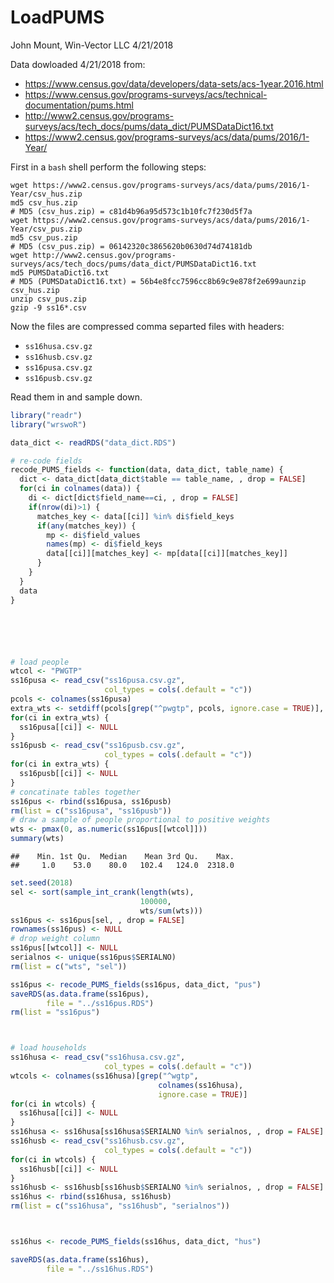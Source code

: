 LoadPUMS
================
John Mount, Win-Vector LLC
4/21/2018

Data dowloaded 4/21/2018 from:

-   <https://www.census.gov/data/developers/data-sets/acs-1year.2016.html>
-   <https://www.census.gov/programs-surveys/acs/technical-documentation/pums.html>
-   <http://www2.census.gov/programs-surveys/acs/tech_docs/pums/data_dict/PUMSDataDict16.txt>
-   <https://www2.census.gov/programs-surveys/acs/data/pums/2016/1-Year/>

First in a `bash` shell perform the following steps:

    wget https://www2.census.gov/programs-surveys/acs/data/pums/2016/1-Year/csv_hus.zip
    md5 csv_hus.zip
    # MD5 (csv_hus.zip) = c81d4b96a95d573c1b10fc7f230d5f7a
    wget https://www2.census.gov/programs-surveys/acs/data/pums/2016/1-Year/csv_pus.zip
    md5 csv_pus.zip
    # MD5 (csv_pus.zip) = 06142320c3865620b0630d74d74181db
    wget http://www2.census.gov/programs-surveys/acs/tech_docs/pums/data_dict/PUMSDataDict16.txt
    md5 PUMSDataDict16.txt
    # MD5 (PUMSDataDict16.txt) = 56b4e8fcc7596cc8b69c9e878f2e699aunzip csv_hus.zip
    unzip csv_pus.zip
    gzip -9 ss16*.csv

Now the files are compressed comma separted files with headers:

-   `ss16husa.csv.gz`
-   `ss16husb.csv.gz`
-   `ss16pusa.csv.gz`
-   `ss16pusb.csv.gz`

Read them in and sample down.

``` r
library("readr")
library("wrswoR")

data_dict <- readRDS("data_dict.RDS")

# re-code fields
recode_PUMS_fields <- function(data, data_dict, table_name) {
  dict <- data_dict[data_dict$table == table_name, , drop = FALSE]
  for(ci in colnames(data)) {
    di <- dict[dict$field_name==ci, , drop = FALSE]
    if(nrow(di)>1) {
      matches_key <- data[[ci]] %in% di$field_keys
      if(any(matches_key)) {
        mp <- di$field_values
        names(mp) <- di$field_keys
        data[[ci]][matches_key] <- mp[data[[ci]][matches_key]]
      }
    }
  }
  data
}






# load people 
wtcol <- "PWGTP"
ss16pusa <- read_csv("ss16pusa.csv.gz",
                     col_types = cols(.default = "c"))
pcols <- colnames(ss16pusa)
extra_wts <- setdiff(pcols[grep("^pwgtp", pcols, ignore.case = TRUE)], wtcol)
for(ci in extra_wts) {
  ss16pusa[[ci]] <- NULL
}
ss16pusb <- read_csv("ss16pusb.csv.gz",
                     col_types = cols(.default = "c"))
for(ci in extra_wts) {
  ss16pusb[[ci]] <- NULL
}
# concatinate tables together
ss16pus <- rbind(ss16pusa, ss16pusb)
rm(list = c("ss16pusa", "ss16pusb"))
# draw a sample of people proportional to positive weights
wts <- pmax(0, as.numeric(ss16pus[[wtcol]]))
summary(wts)
```

    ##    Min. 1st Qu.  Median    Mean 3rd Qu.    Max. 
    ##     1.0    53.0    80.0   102.4   124.0  2318.0

``` r
set.seed(2018)
sel <- sort(sample_int_crank(length(wts), 
                             100000, 
                             wts/sum(wts)))
ss16pus <- ss16pus[sel, , drop = FALSE]
rownames(ss16pus) <- NULL
# drop weight column
ss16pus[[wtcol]] <- NULL
serialnos <- unique(ss16pus$SERIALNO)
rm(list = c("wts", "sel"))

ss16pus <- recode_PUMS_fields(ss16pus, data_dict, "pus")
saveRDS(as.data.frame(ss16pus),
        file = "../ss16pus.RDS")
rm(list = "ss16pus")



# load households
ss16husa <- read_csv("ss16husa.csv.gz",
                     col_types = cols(.default = "c"))
wtcols <- colnames(ss16husa)[grep("^wgtp", 
                                 colnames(ss16husa),
                                 ignore.case = TRUE)]
for(ci in wtcols) {
  ss16husa[[ci]] <- NULL
}
ss16husa <- ss16husa[ss16husa$SERIALNO %in% serialnos, , drop = FALSE]
ss16husb <- read_csv("ss16husb.csv.gz",
                     col_types = cols(.default = "c"))
for(ci in wtcols) {
  ss16husb[[ci]] <- NULL
}
ss16husb <- ss16husb[ss16husb$SERIALNO %in% serialnos, , drop = FALSE]
ss16hus <- rbind(ss16husa, ss16husb)
rm(list = c("ss16husa", "ss16husb", "serialnos"))



ss16hus <- recode_PUMS_fields(ss16hus, data_dict, "hus")

saveRDS(as.data.frame(ss16hus),
        file = "../ss16hus.RDS")
```
